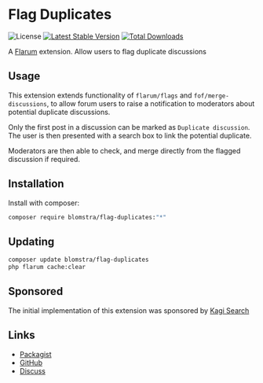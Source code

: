 # Flag Duplicates

![License](https://img.shields.io/badge/license-MIT-blue.svg) [![Latest Stable Version](https://img.shields.io/packagist/v/blomstra/flag-duplicates.svg)](https://packagist.org/packages/blomstra/flag-duplicates) [![Total Downloads](https://img.shields.io/packagist/dt/blomstra/flag-duplicates.svg)](https://packagist.org/packages/blomstra/flag-duplicates)

A [Flarum](http://flarum.org) extension. Allow users to flag duplicate discussions

## Usage

This extension extends functionality of `flarum/flags` and `fof/merge-discussions`, to allow forum users to raise a notification to moderators about potential duplicate discussions.

Only the first post in a discussion can be marked as `Duplicate discussion`. The user is then presented with a search box to link the potential duplicate.

Moderators are then able to check, and merge directly from the flagged discussion if required.

## Installation

Install with composer:

```sh
composer require blomstra/flag-duplicates:"*"
```

## Updating

```sh
composer update blomstra/flag-duplicates
php flarum cache:clear
```

## Sponsored

The initial implementation of this extension was sponsored by [Kagi Search](https://kagi.com)

## Links

- [Packagist](https://packagist.org/packages/blomstra/flag-duplicates)
- [GitHub](https://github.com/blomstra/flarum-ext-flag-duplicate)
- [Discuss](https://discuss.flarum.org/d/29825)

